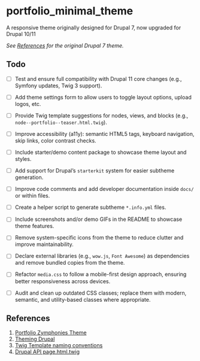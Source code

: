 # portfolio_minimal_theme
A responsive theme originally designed for Drupal 7, now upgraded for Drupal 10/11

_See [References](#references) for the original Drupal 7 theme._


## Todo
- [ ] Test and ensure full compatibility with Drupal 11 core changes (e.g., Symfony updates, Twig 3 support).
- [ ] Add theme settings form to allow users to toggle layout options, upload logos, etc.
- [ ] Provide Twig template suggestions for nodes, views, and blocks (e.g., `node--portfolio--teaser.html.twig`).
- [ ] Improve accessibility (a11y): semantic HTML5 tags, keyboard navigation, skip links, color contrast checks.
- [ ] Include starter/demo content package to showcase theme layout and styles.
- [ ] Add support for Drupal’s `starterkit` system for easier subtheme generation.
- [ ] Improve code comments and add developer documentation inside `docs/` or within files.
- [ ] Create a helper script to generate subtheme `*.info.yml` files.
- [ ] Include screenshots and/or demo GIFs in the README to showcase theme features.
- [ ] Remove system-specific icons from the theme to reduce clutter and improve maintainability.
- [ ] Declare external libraries (e.g., `wow.js`, `Font Awesome`) as dependencies and remove bundled copies from the theme.
- [ ] Refactor `media.css` to follow a mobile-first design approach, ensuring better responsiveness across devices.
- [ ] Audit and clean up outdated CSS classes; replace them with modern, semantic, and utility-based classes where appropriate.


## References
1. [Portfolio Zymphonies Theme](https://www.drupal.org/project/portfolio_zymphonies_theme)
2. [Theming Drupal](https://www.drupal.org/docs/develop/theming-drupal)
3. [Twig Template naming conventions](https://www.drupal.org/node/2354645)
4. [Drupal API page.html.twig](https://api.drupal.org/api/drupal/core%21modules%21system%21templates%21page.html.twig/10)
